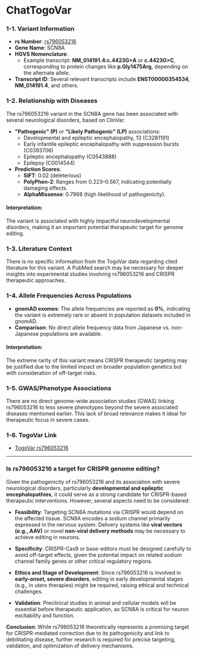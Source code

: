 # ChatTogoVar

### 1-1. Variant Information
- **rs Number**: [rs796053216](https://identifiers.org/dbsnp/rs796053216)
- **Gene Name**: SCN8A
- **HGVS Nomenclature**:
  - Example transcript: **NM_014191.4:c.4423G>A** or **c.4423G>C**, corresponding to protein changes like **p.Gly1475Arg**, depending on the alternate allele.
- **Transcript ID**: Several relevant transcripts include **ENST00000354534**, **NM_014191.4**, and others.
  
### 1-2. Relationship with Diseases
The rs796053216 variant in the SCN8A gene has been associated with several neurological disorders, based on ClinVar:
- **"Pathogenic" (P)** or **"Likely Pathogenic" (LP)** associations:
  - Developmental and epileptic encephalopathy, 13 (C3281191)
  - Early infantile epileptic encephalopathy with suppression bursts (C0393706)
  - Epileptic encephalopathy (C0543888)
  - Epilepsy (C0014544)
- **Prediction Scores**:
  - **SIFT**: 0.02 (deleterious)
  - **PolyPhen-2**: Ranges from 0.223–0.567, indicating potentially damaging effects.
  - **AlphaMissense**: 0.7968 (high likelihood of pathogenicity).

#### Interpretation:
The variant is associated with highly impactful neurodevelopmental disorders, making it an important potential therapeutic target for genome editing.

### 1-3. Literature Context
There is no specific information from the TogoVar data regarding cited literature for this variant. A PubMed search may be necessary for deeper insights into experimental studies involving rs796053216 and CRISPR therapeutic approaches.

### 1-4. Allele Frequencies Across Populations
- **gnomAD exomes**: The allele frequencies are reported as **0%**, indicating the variant is extremely rare or absent in population datasets included in gnomAD.
- **Comparison**: No direct allele frequency data from Japanese vs. non-Japanese populations are available.

#### Interpretation:
The extreme rarity of this variant means CRISPR therapeutic targeting may be justified due to the limited impact on broader population genetics but with consideration of off-target risks.

### 1-5. GWAS/Phenotype Associations
There are no direct genome-wide association studies (GWAS) linking rs796053216 to less severe phenotypes beyond the severe associated diseases mentioned earlier. This lack of broad relevance makes it ideal for therapeutic focus in severe cases.

### 1-6. TogoVar Link
- [TogoVar rs796053216](https://togovar.biosciencedbc.jp/variant/12-51790401-G-A)

---

### Is rs796053216 a target for CRISPR genome editing?

Given the pathogenicity of rs796053216 and its association with severe neurological disorders, particularly **developmental and epileptic encephalopathies**, it could serve as a strong candidate for CRISPR-based therapeutic interventions. However, several aspects need to be considered:

- **Feasibility**: Targeting SCN8A mutations via CRISPR would depend on the affected tissue. SCN8A encodes a sodium channel primarily expressed in the nervous system. Delivery systems like **viral vectors (e.g., AAV)** or novel **non-viral delivery methods** may be necessary to achieve editing in neurons.
  
- **Specificity**: CRISPR-Cas9 or base-editors must be designed carefully to avoid off-target effects, given the potential impact on related sodium channel family genes or other critical regulatory regions.

- **Ethics and Stage of Development**: Since rs796053216 is involved in **early-onset, severe disorders**, editing in early developmental stages (e.g., in utero therapies) might be required, raising ethical and technical challenges.

- **Validation**: Preclinical studies in animal and cellular models will be essential before therapeutic application, as SCN8A is critical for neuron excitability and function.

**Conclusion**: While rs796053216 theoretically represents a promising target for CRISPR-mediated correction due to its pathogenicity and link to debilitating disease, further research is required for precise targeting, validation, and optimization of delivery mechanisms.


